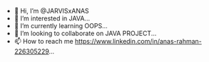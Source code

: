 - 👋 Hi, I’m @JARVISxANAS
- 👀 I’m interested in JAVA...
- 🌱 I’m currently learning OOPS...
- 💞️ I’m looking to collaborate on JAVA PROJECT...
- 📫 How to reach me https://www.linkedin.com/in/anas-rahman-226305229...

  

<!---
JARVISxANAS/JARVISxANAS is a ✨ special ✨ repository because its `README.md` (this file) appears on your GitHub profile.
You can click the Preview link to take a look at your changes.
--->
